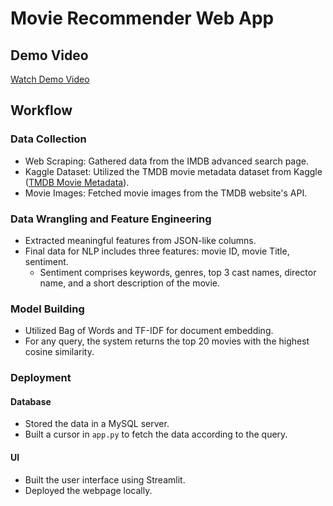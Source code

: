 # Movie Recommender Web App

## Demo Video
[Watch Demo Video](https://github.com/kumarUjjawal3621/movie_recommendation/assets/136676393/22a580ad-5fdc-4c8f-9162-bde732d25982)

## Workflow

### Data Collection
- Web Scraping: Gathered data from the IMDB advanced search page.
- Kaggle Dataset: Utilized the TMDB movie metadata dataset from Kaggle ([TMDB Movie Metadata](https://www.kaggle.com/datasets/tmdb/tmdb-movie-metadata)).
- Movie Images: Fetched movie images from the TMDB website's API.

### Data Wrangling and Feature Engineering
- Extracted meaningful features from JSON-like columns.
- Final data for NLP includes three features: movie ID, movie Title, sentiment.
  - Sentiment comprises keywords, genres, top 3 cast names, director name, and a short description of the movie.

### Model Building
- Utilized Bag of Words and TF-IDF for document embedding.
- For any query, the system returns the top 20 movies with the highest cosine similarity.

### Deployment

 #### Database
 - Stored the data in a MySQL server.
 - Built a cursor in `app.py` to fetch the data according to the query.

 #### UI
 - Built the user interface using Streamlit.
 - Deployed the webpage locally.

